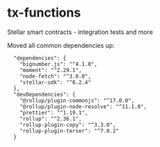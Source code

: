 # tx-functions
Stellar smart contracts - integration tests and more

Moved all common dependencies up: 
```
  "dependencies": {
    "bignumber.js": "^4.1.0",
    "moment": "^2.29.1",
    "node-fetch": "^3.0.0",
    "stellar-sdk": "^8.2.4"
  },  
  "devDependencies": {
    "@rollup/plugin-commonjs": "^17.0.0",
    "@rollup/plugin-node-resolve": "^11.1.0",
    "prettier": "^1.19.1",
    "rollup": "^2.36.1",
    "rollup-plugin-copy": "^3.3.0",
    "rollup-plugin-terser": "^7.0.2"
  }
```
